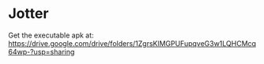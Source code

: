 # Jotter
Get the executable apk at: https://drive.google.com/drive/folders/1ZgrsKlMGPUFupqveG3w1LQHCMcq64wp-?usp=sharing
